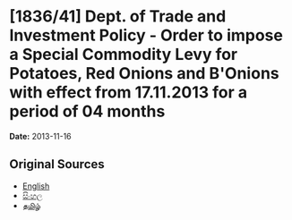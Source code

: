 # [1836/41] Dept. of Trade and Investment Policy - Order to impose a Special Commodity Levy for Potatoes, Red Onions and B'Onions with effect from 17.11.2013 for a period of 04 months

**Date:** 2013-11-16

## Original Sources

- [English](https://documents.gov.lk/view/extra-gazettes/2013/11/1836-41_E.pdf)
- [සිංහල](https://documents.gov.lk/view/extra-gazettes/2013/11/1836-41_S.pdf)
- [தமிழ்](https://documents.gov.lk/view/extra-gazettes/2013/11/1836-41_T.pdf)
